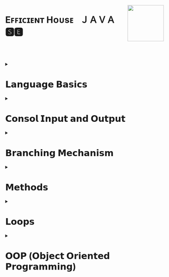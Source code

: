 <!-- THIS IS HEADER-->

**<div align="left"></div>** 

<img align="right" width="115" height="115" src="https://user-images.githubusercontent.com/19970595/196669301-8cd9fc25-3f95-42d2-b965-94a5063ef865.jpg"/>

<div><h1 align="left">Eꜰꜰɪᴄɪᴇɴᴛ Hᴏᴜsᴇ⠀ＪＡＶＡ 🆂🅴</h1></div>

### <h3 align="left"></h3> </br> </br> </br>

<!-- THIS IS HEADER END-->






<!--########################################################################################################################-->
<!-- JAVA LANGUAGE BASİCS -->

<details>
     <summary align="left"> <h1>𝗟𝗮𝗻𝗴𝘂𝗮𝗴𝗲 𝗕𝗮𝘀𝗶𝗰𝘀</h1></summary>
 
 ---

<!-- JAVA LANGUAGE BASİCS TUTORİALS -->     
     
<details>
     <summary> <h3>Language Basics Tutorial</h3></summary>
     
|#|𝗧𝗼𝗽𝗶𝗰|𝗧𝘂𝘁𝗼𝗿𝗶𝗮𝗹𝘀|
|-|---------|-------------|      
|1️⃣|[Primitive Types](https://github.com/erenuygur/EfficientHouseJava/tree/main/src/lessons/languagebasics)|[Lesson 1](https://github.com/erenuygur/EfficientHouseJava/blob/main/src/lessons/languagebasics/PrimitiveTypes.java#L1)

</details>     

<!-- JAVA LANGUAGE BASİCS TUTORİALS END --> 
     
     
<details>
     <summary> <h3>Primitive Types</h3></summary>
   
|#|𝗗𝗮𝘁𝗮 𝗥𝗮𝗻𝗴𝗲|𝗧𝗼𝗽𝗶𝗰|𝗟𝗲𝘀𝘀𝗼𝗻'𝘀 𝗖𝗼𝗱𝗲𝘀|
|-|-----------|---------|-------------|      
|1️⃣|`23.09.2022 - 25.09.2022`|[Primitive Types](https://github.com/erenuygur/EfficientHouseJava/tree/main/src/lessons/languagebasics)|[Lesson 1](https://github.com/erenuygur/EfficientHouseJava/blob/main/src/lessons/languagebasics/PrimitiveTypes.java#L1)

</details>


<details>
     <summary> <h3>Operators</h3></summary>
     
|#|𝗗𝗮𝘁𝗮 𝗥𝗮𝗻𝗴𝗲|𝗧𝗼𝗽𝗶𝗰|𝗟𝗲𝘀𝘀𝗼𝗻'𝘀 𝗖𝗼𝗱𝗲𝘀|      
|-|--------|---------|-------------|    
|1️⃣|`01.10.2022 - 02.10.2022`|[Operators](https://github.com/erenuygur/EfficientHouseJava/tree/main/src/lessons/languagebasics)|[Lesson 2](https://github.com/erenuygur/EfficientHouseJava/blob/main/src/lessons/languagebasics/Operators.java#L1) 
|2️⃣|`08.10.2022 - 09.10.2022`|[And Operators](https://github.com/erenuygur/EfficientHouseJava/tree/main/src/lessons/languagebasics)|[Lesson 3](https://github.com/erenuygur/EfficientHouseJava/blob/main/src/lessons/languagebasics/AndOperators.java#L1) 
|3️⃣|`15.10.2022 - 16.10.2022`|[Or Operators](https://github.com/erenuygur/EfficientHouseJava/tree/main/src/lessons/languagebasics)|[Lesson 4](https://github.com/erenuygur/EfficientHouseJava/blob/main/src/lessons/languagebasics/OrOperators.java#L1) 
|4️⃣|`22.10.2022 - 23.10.2022`|[Ternary Operator](https://github.com/erenuygur/EfficientHouseJava/tree/main/src/lessons/languagebasics)|[Lesson 5](https://github.com/erenuygur/EfficientHouseJava/blob/main/src/lessons/languagebasics/TernaryOperator.java#L1)
     
     
<details>
     <summary> <h4>Operators Examples</h4></summary>
  
|#|𝗗𝗮𝘁𝗮 𝗥𝗮𝗻𝗴𝗲|𝗘𝘅𝗮𝗺𝗽𝗹𝗲𝘀|    
|-|--------|---------|    
|1️⃣|`01.10.2022 - 23.10.2022`|[Example **- Ⅰ**](https://github.com/erenuygur/EfficientHouseJava/blob/main/src/lessons/languagebasics/OperatorsExample.java#L1)
     
</details>

</details>

     
<details>
     <summary> <h3>Expression and Assigment</h3></summary>
     
|#|𝗗𝗮𝘁𝗮 𝗥𝗮𝗻𝗴𝗲|𝗧𝗼𝗽𝗶𝗰|𝗟𝗲𝘀𝘀𝗼𝗻'𝘀 𝗖𝗼𝗱𝗲𝘀|     
|-|--------|---------|-------------|      
|1️⃣|`29.10.2022 - 30.10.2022`|[Expression and Assigment](https://github.com/erenuygur/EfficientHouseJava/tree/main/src/lessons/languagebasics)|[Lesson 6](https://github.com/erenuygur/EfficientHouseJava/blob/main/src/lessons/languagebasics/ExpressionsAndAssignment.java#L1)
     
</details>
     
---
     
</details>

<!--########################################################################################################################-->
<!-- JAVA LANGUAGE BASİCS END -->






<!--########################################################################################################################-->
<!-- JAVA CONSOL İNPUT OUTPUT -->

<details>
     <summary align="left"> <h1>𝗖𝗼𝗻𝘀𝗼𝗹 𝗜𝗻𝗽𝘂𝘁 𝗮𝗻𝗱 𝗢𝘂𝘁𝗽𝘂𝘁</h1></summary>

---     

<!-- JAVA CONSOL İNPUT OUTPUT TUTORİALS -->       
     
<details>
     <summary> <h3>Consol Input and Output Tutorial</h3></summary>
   
|#|𝗧𝗼𝗽𝗶𝗰|𝗧𝘂𝘁𝗼𝗿𝗶𝗮𝗹𝘀|
|-|---------|-------------|      
|1️⃣|[Primitive Types](https://github.com/erenuygur/EfficientHouseJava/tree/main/src/lessons/languagebasics)|[Lesson 1](https://github.com/erenuygur/EfficientHouseJava/blob/main/src/lessons/languagebasics/PrimitiveTypes.java#L1)

</details>      

<!-- JAVA CONSOL İNPUT OUTPUT TUTORİALS END -->       
     
     
<details>
     <summary> <h3>String</h3></summary>
     
|#|𝗗𝗮𝘁𝗮 𝗥𝗮𝗻𝗴𝗲|𝗧𝗼𝗽𝗶𝗰|𝗟𝗲𝘀𝘀𝗼𝗻'𝘀 𝗖𝗼𝗱𝗲𝘀|
|-|-----------|---------|-------------|      
|1️⃣|`05.11.2022 - 06.11.2022`|[String Class](https://github.com/erenuygur/EfficientHouseJava/tree/main/src/lessons/consolio)|[Lesson 7](https://github.com/erenuygur/EfficientHouseJava/blob/main/src/lessons/consolio/stringintro/StringClass.java#L1)
     
     
<details>
     <summary> <h3>String Methods</h3></summary>
   
|#|𝗗𝗮𝘁𝗮 𝗥𝗮𝗻𝗴𝗲|𝗧𝗼𝗽𝗶𝗰|𝗟𝗲𝘀𝘀𝗼𝗻'𝘀 𝗖𝗼𝗱𝗲𝘀|
|-|-----------|---------|-------------|       
|1️⃣|`12.11.2022 - 13.11.2022`|[CharAt](https://github.com/erenuygur/EfficientHouseJava/tree/main/src/lessons/consolio)|[Lesson 8](https://github.com/erenuygur/EfficientHouseJava/blob/main/src/lessons/consolio/stringintro/ChartAt.java#L1)     
|2️⃣|`12.11.2022 - 13.11.2022`|[CompareTo](https://github.com/erenuygur/EfficientHouseJava/tree/main/src/lessons/consolio)|[Lesson 9](https://github.com/erenuygur/EfficientHouseJava/blob/main/src/lessons/consolio/stringintro/CompareTo.java#L1)       
|3️⃣|`12.11.2022 - 13.11.2022`|[Equals](https://github.com/erenuygur/EfficientHouseJava/tree/main/src/lessons/consolio)|[Lesson 10](https://github.com/erenuygur/EfficientHouseJava/blob/main/src/lessons/consolio/stringintro/Equals.java#L1)       
|4️⃣|`12.11.2022 - 13.11.2022`|[Immutable](https://github.com/erenuygur/EfficientHouseJava/tree/main/src/lessons/consolio)|[Lesson 11](https://github.com/erenuygur/EfficientHouseJava/blob/main/src/lessons/consolio/stringintro/Immutable.java#L1)       
|5️⃣|`12.11.2022 - 13.11.2022`|[IndexOf](https://github.com/erenuygur/EfficientHouseJava/tree/main/src/lessons/consolio)|[Lesson 12](https://github.com/erenuygur/EfficientHouseJava/blob/main/src/lessons/consolio/stringintro/IndexOf.java#L1)       
|6️⃣|`12.11.2022 - 13.11.2022`|[Length](https://github.com/erenuygur/EfficientHouseJava/tree/main/src/lessons/consolio)|[Lesson 13](https://github.com/erenuygur/EfficientHouseJava/blob/main/src/lessons/consolio/stringintro/Length.java#L1)       
|7️⃣|`12.11.2022 - 13.11.2022`|[SubString](https://github.com/erenuygur/EfficientHouseJava/tree/main/src/lessons/consolio)|[Lesson 14](https://github.com/erenuygur/EfficientHouseJava/blob/main/src/lessons/consolio/stringintro/SubString.java#L1)     
|8️⃣|`12.11.2022 - 13.11.2022`|[Trim](https://github.com/erenuygur/EfficientHouseJava/tree/main/src/lessons/consolio)|[Lesson 15](https://github.com/erenuygur/EfficientHouseJava/blob/main/src/lessons/consolio/stringintro/Trim.java#L1)       
|9️⃣|`12.11.2022 - 13.11.2022`|[UpperLowerCase](https://github.com/erenuygur/EfficientHouseJava/tree/main/src/lessons/consolio)|[Lesson 16](https://github.com/erenuygur/EfficientHouseJava/blob/main/src/lessons/consolio/stringintro/UpperLower.java#L1)
           
     
</details>
     
</details>

     
<details>
     <summary> <h3>Print Methods</h3></summary>
   
|#|𝗗𝗮𝘁𝗮 𝗥𝗮𝗻𝗴𝗲|𝗧𝗼𝗽𝗶𝗰|𝗟𝗲𝘀𝘀𝗼𝗻'𝘀 𝗖𝗼𝗱𝗲𝘀|
|-|-----------|---------|-------------|      
|1️⃣|`23.09.2022 - 25.09.2022`|[Print Methods](https://github.com/erenuygur/EfficientHouseJava/tree/main/src/lessons/consolio)|[Lesson 17](https://github.com/erenuygur/EfficientHouseJava/blob/main/src/lessons/consolio/PrintMethods.java#L1) 

</details>

     
<details>
     <summary> <h3>Scanner Class</h3></summary>
   
|#|𝗗𝗮𝘁𝗮 𝗥𝗮𝗻𝗴𝗲|𝗧𝗼𝗽𝗶𝗰|𝗟𝗲𝘀𝘀𝗼𝗻'𝘀 𝗖𝗼𝗱𝗲𝘀|
|-|-----------|---------|-------------|      
|1️⃣|`23.09.2022 - 25.09.2022`|[Scanner Class](https://github.com/erenuygur/EfficientHouseJava/tree/main/src/lessons/consolio)|[Lesson 18](https://github.com/erenuygur/EfficientHouseJava/blob/main/src/lessons/consolio/ScannerClass.java#L1) 

     
<details>
     <summary> <h4>Scanner Examples</h4></summary>

|#|𝗗𝗮𝘁𝗮 𝗥𝗮𝗻𝗴𝗲|𝗘𝘅𝗮𝗺𝗽𝗹𝗲𝘀|    
|-|--------|---------|    
|1️⃣|`01.10.2022 - 23.10.2022`|[Example **- Ⅰ**](https://github.com/erenuygur/EfficientHouseJava/blob/main/src/lessons/consolio/ScannerExamples.java#L1)

</details>     

</details>

---     
     
</details>

<!--########################################################################################################################-->
<!-- JAVA CONSOL İNPUT OUTPUT END -->






<!--########################################################################################################################-->
<!-- JAVA BRANCHING MECHANISM -->

<details>
     <summary align="left"> <h1>𝗕𝗿𝗮𝗻𝗰𝗵𝗶𝗻𝗴 𝗠𝗲𝗰𝗵𝗮𝗻𝗶𝘀𝗺</h1></summary>

---     
   
<!-- JAVA BRANCHİNG MECHANİSM TUTORİALS -->       
     
<details>
     <summary> <h3>Branching Mechanism Tutorials</h3></summary>
   
|#|𝗧𝗼𝗽𝗶𝗰|𝗧𝘂𝘁𝗼𝗿𝗶𝗮𝗹𝘀|
|-|---------|-------------|      
|1️⃣|[Primitive Types](https://github.com/erenuygur/EfficientHouseJava/tree/main/src/lessons/languagebasics)|[Lesson 1](https://github.com/erenuygur/EfficientHouseJava/blob/main/src/lessons/languagebasics/PrimitiveTypes.java#L1)

</details>
     
<!-- JAVA BRANCHİNG MECHANİSM TUTORİALS END -->       
 
     
<details>
     <summary> <h3>If - Else</h3></summary>   
     
|#|𝗗𝗮𝘁𝗮 𝗥𝗮𝗻𝗴𝗲|𝗧𝗼𝗽𝗶𝗰|𝗟𝗲𝘀𝘀𝗼𝗻'𝘀 𝗖𝗼𝗱𝗲𝘀|
|-|-----------|---------|-------------|      
|1️⃣|`23.09.2022 - 25.09.2022`|[If - Else ](https://github.com/erenuygur/EfficientHouseJava/tree/main/src/lessons/flowcontrol)|[Lesson 19](https://github.com/erenuygur/EfficientHouseJava/blob/main/src/lessons/flowcontrol/ifelse/IfElse.java#L1)        
     
<details>
     <summary> <h4>If - Else Examples</h4></summary>

|#|𝗗𝗮𝘁𝗮 𝗥𝗮𝗻𝗴𝗲|𝗘𝘅𝗮𝗺𝗽𝗹𝗲𝘀|    
|-|--------|---------|    
|1️⃣|`01.10.2022 - 23.10.2022`|[Example **- Ⅰ**](https://github.com/erenuygur/EfficientHouseJava/blob/main/src/lessons/flowcontrol/ifelse/IfElseExample.java#L1)
|2️⃣|`12.11.2022 - 13.11.2022`|[Example **- Ⅱ**](https://github.com/erenuygur/EfficientHouseJava/blob/main/src/lessons/flowcontrol/ifelse/IfElseExample2.java#L1)
|3️⃣|`12.11.2022 - 13.11.2022`|[Example **- Ⅲ**](https://github.com/erenuygur/EfficientHouseJava/blob/main/src/lessons/flowcontrol/ifelse/IfElseExample3.java#L1)
|4️⃣|`12.11.2022 - 13.11.2022`|[Example **- Ⅳ**](https://github.com/erenuygur/EfficientHouseJava/blob/main/src/lessons/flowcontrol/ifelse/IfElseExample4.java#L1)
</details>

<details>
     <summary> <h3>Boolean Expressions</h3></summary>     

|#|𝗗𝗮𝘁𝗮 𝗥𝗮𝗻𝗴𝗲|𝗧𝗼𝗽𝗶𝗰|𝗟𝗲𝘀𝘀𝗼𝗻'𝘀 𝗖𝗼𝗱𝗲𝘀|
|-|-----------|---------|-------------|      
|1️⃣|`23.09.2022 - 25.09.2022`|[Boolean Expressions ](https://github.com/erenuygur/EfficientHouseJava/tree/main/src/lessons/flowcontrol)|[Lesson 20](https://github.com/erenuygur/EfficientHouseJava/blob/main/src/lessons/flowcontrol/ifelse/BooleanExpressions.java#L1)         
          
</details> 
             
</details>   

     
<details>
     <summary> <h3>Switch - Case</h3></summary>
     
|#|𝗗𝗮𝘁𝗮 𝗥𝗮𝗻𝗴𝗲|𝗧𝗼𝗽𝗶𝗰|𝗟𝗲𝘀𝘀𝗼𝗻'𝘀 𝗖𝗼𝗱𝗲𝘀|
|-|-----------|---------|-------------|      
|1️⃣|`23.09.2022 - 25.09.2022`|[Switch - Case ](https://github.com/erenuygur/EfficientHouseJava/tree/main/src/lessons/flowcontrol)|[Lesson 21](https://github.com/erenuygur/EfficientHouseJava/blob/main/src/lessons/flowcontrol/switchcase/SwitchIntro.java#L1)              

<details>
     <summary> <h4>Switch - Case Examples</h4></summary>

|#|𝗗𝗮𝘁𝗮 𝗥𝗮𝗻𝗴𝗲|𝗘𝘅𝗮𝗺𝗽𝗹𝗲𝘀|    
|-|--------|---------|    
|1️⃣|`01.10.2022 - 23.10.2022`|[Example **- Ⅰ**](https://github.com/erenuygur/EfficientHouseJava/blob/main/src/lessons/flowcontrol/switchcase/SwitchExample.java#L1)
|2️⃣|`12.11.2022 - 13.11.2022`|[Example **- Ⅱ**](https://github.com/erenuygur/EfficientHouseJava/blob/main/src/lessons/flowcontrol/switchcase/SwitchExample2.java#L1)
|3️⃣|`12.11.2022 - 13.11.2022`|[Example **- Ⅲ**](https://github.com/erenuygur/EfficientHouseJava/blob/main/src/lessons/flowcontrol/switchcase/MenuApp.java#L1)
|4️⃣|`12.11.2022 - 13.11.2022`|[Example **- Ⅳ**](https://github.com/erenuygur/EfficientHouseJava/blob/main/src/lessons/flowcontrol/switchcase/LeapYear.java#L1)     

</details>
     
</details>

---
     
</details>

<!--########################################################################################################################-->
<!-- JAVA BRANCHING MECHANISM END -->





<!--########################################################################################################################-->
<!--JAVA METHODS -->

<details>
     <summary align="left"> <h1>𝗠𝗲𝘁𝗵𝗼𝗱𝘀</h1></summary>

---
     
<!-- JAVA METHODS TUTORİALS -->

<details>
     <summary> <h3>Methods Tutorials</h3></summary>
   
|#|𝗧𝗼𝗽𝗶𝗰|𝗧𝘂𝘁𝗼𝗿𝗶𝗮𝗹𝘀|
|-|---------|-------------|      
|1️⃣|[Primitive Types](https://github.com/erenuygur/EfficientHouseJava/tree/main/src/lessons/languagebasics)|[Lesson 1](https://github.com/erenuygur/EfficientHouseJava/blob/main/src/lessons/languagebasics/PrimitiveTypes.java#L1)

</details>     

<!-- JAVA METHODS TUTORİALS END -->      
     
     
<details>
     <summary> <h3>Methods</h3></summary>

|#|𝗗𝗮𝘁𝗮 𝗥𝗮𝗻𝗴𝗲|𝗧𝗼𝗽𝗶𝗰|𝗟𝗲𝘀𝘀𝗼𝗻'𝘀 𝗖𝗼𝗱𝗲𝘀|
|-|-----------|---------|-------------|      
|1️⃣|`23.09.2022 - 25.09.2022`|[Methods Intro](https://github.com/erenuygur/EfficientHouseJava/tree/main/src/lessons/methods)|[Lesson 22](https://github.com/erenuygur/EfficientHouseJava/blob/main/src/lessons/methods/MethodIntro.java#L1)                    

<details>
     <summary> <h4>Methods Examples</h4></summary>

|#|𝗗𝗮𝘁𝗮 𝗥𝗮𝗻𝗴𝗲|𝗘𝘅𝗮𝗺𝗽𝗹𝗲𝘀|    
|-|--------|---------|    
|1️⃣|`01.10.2022 - 23.10.2022`|[Example **- Ⅰ**](https://github.com/erenuygur/EfficientHouseJava/blob/main/src/lessons/methods/MethodIntroExample.java#L1)
     
</details>     
     
</details>

     
<details>
     <summary> <h3>Method Calling</h3></summary>
     
|#|𝗗𝗮𝘁𝗮 𝗥𝗮𝗻𝗴𝗲|𝗧𝗼𝗽𝗶𝗰|𝗟𝗲𝘀𝘀𝗼𝗻'𝘀 𝗖𝗼𝗱𝗲𝘀|
|-|-----------|---------|-------------|      
|1️⃣|`23.09.2022 - 25.09.2022`|[Method Calling](https://github.com/erenuygur/EfficientHouseJava/tree/main/src/lessons/methods)|[Lesson 23](https://github.com/erenuygur/EfficientHouseJava/blob/main/src/lessons/methods/MethodCalling.java#L1)                  
     
</details>
    
     
<details>
     <summary> <h3>Method with Parameters</h3></summary>
     
|#|𝗗𝗮𝘁𝗮 𝗥𝗮𝗻𝗴𝗲|𝗧𝗼𝗽𝗶𝗰|𝗟𝗲𝘀𝘀𝗼𝗻'𝘀 𝗖𝗼𝗱𝗲𝘀|
|-|-----------|---------|-------------|      
|1️⃣|`23.09.2022 - 25.09.2022`|[Method with Parameters](https://github.com/erenuygur/EfficientHouseJava/tree/main/src/lessons/methods)|[Lesson 24](https://github.com/erenuygur/EfficientHouseJava/blob/main/src/lessons/methods/MethodsWithParameters.java#L1)                  
     
</details>       
     
     
<details>
     <summary> <h3>Void Type Methods</h3></summary>
     
|#|𝗗𝗮𝘁𝗮 𝗥𝗮𝗻𝗴𝗲|𝗧𝗼𝗽𝗶𝗰|𝗟𝗲𝘀𝘀𝗼𝗻'𝘀 𝗖𝗼𝗱𝗲𝘀|
|-|-----------|---------|-------------|      
|1️⃣|`23.09.2022 - 25.09.2022`|[Void Type Methods](https://github.com/erenuygur/EfficientHouseJava/tree/main/src/lessons/methods)|[Lesson 25](https://github.com/erenuygur/EfficientHouseJava/blob/main/src/lessons/methods/VoidTypeMethods.java#L1)                  
     
</details>  
     

<details>
     <summary> <h3>Return Type Methods</h3></summary>
     
|#|𝗗𝗮𝘁𝗮 𝗥𝗮𝗻𝗴𝗲|𝗧𝗼𝗽𝗶𝗰|𝗟𝗲𝘀𝘀𝗼𝗻'𝘀 𝗖𝗼𝗱𝗲𝘀|
|-|-----------|---------|-------------|      
|1️⃣|`23.09.2022 - 25.09.2022`|[Return Type Methods](https://github.com/erenuygur/EfficientHouseJava/tree/main/src/lessons/methods)|[Lesson 26](https://github.com/erenuygur/EfficientHouseJava/blob/main/src/lessons/methods/ReturnTypeMethods.java#L1)                  
     
</details>      

---     
     
</details>

<!--########################################################################################################################-->
<!--JAVA METHODS END -->






<!--########################################################################################################################-->
<!--JAVA FOR - WHİLE - DO WHİLE LOOPS -->  

<details>
     <summary align="left"> <h1>𝗟𝗼𝗼𝗽𝘀</h1></summary>

---
     
<!-- JAVA LOOPS TUTORİALS -->

<details>
     <summary> <h3>Loops Tutorials</h3></summary>
   
|#|𝗧𝗼𝗽𝗶𝗰|𝗧𝘂𝘁𝗼𝗿𝗶𝗮𝗹𝘀|
|-|---------|-------------|      
|1️⃣|[Primitive Types](https://github.com/erenuygur/EfficientHouseJava/tree/main/src/lessons/languagebasics)|[Lesson 1](https://github.com/erenuygur/EfficientHouseJava/blob/main/src/lessons/languagebasics/PrimitiveTypes.java#L1)

</details>     

<!-- JAVA LOOPS TUTORİALS END --> 
     
     
<details>
     <summary> <h3>For</h3></summary>
     
|#|𝗗𝗮𝘁𝗮 𝗥𝗮𝗻𝗴𝗲|𝗧𝗼𝗽𝗶𝗰|𝗟𝗲𝘀𝘀𝗼𝗻'𝘀 𝗖𝗼𝗱𝗲𝘀|
|-|-----------|---------|-------------|      
|1️⃣|`23.09.2022 - 25.09.2022`|[For Intro](https://github.com/erenuygur/EfficientHouseJava/tree/main/src/lessons/loops)|[Lesson 27](https://github.com/erenuygur/EfficientHouseJava/blob/main/src/lessons/loops/forloops/ForIntro.java#L1)     

<details>
     <summary> <h4>For Examples</h4></summary>

|#|𝗗𝗮𝘁𝗮 𝗥𝗮𝗻𝗴𝗲|𝗘𝘅𝗮𝗺𝗽𝗹𝗲𝘀|    
|-|--------|---------|    
|1️⃣|`01.10.2022 - 23.10.2022`|[Example **- Ⅰ**](https://github.com/erenuygur/EfficientHouseJava/blob/main/src/lessons/loops/forloops/ForExample1.java#L1)
|2️⃣|`12.11.2022 - 13.11.2022`|[Example **- Ⅱ**](https://github.com/erenuygur/EfficientHouseJava/blob/main/src/lessons/loops/forloops/ForExample2.java#L1)
|3️⃣|`12.11.2022 - 13.11.2022`|[Example **- Ⅲ**](https://github.com/erenuygur/EfficientHouseJava/blob/main/src/lessons/loops/forloops/ForExample3.java#L1)
|4️⃣|`12.11.2022 - 13.11.2022`|[Example **- Ⅳ**](https://github.com/erenuygur/EfficientHouseJava/blob/main/src/lessons/loops/forloops/ForExample4.java#L1)
|5️⃣|`12.11.2022 - 13.11.2022`|[Example **- Ⅴ**](https://github.com/erenuygur/EfficientHouseJava/blob/main/src/lessons/loops/forloops/ForExample5.java#L1)
|6️⃣|`12.11.2022 - 13.11.2022`|[Example **- Ⅵ**](https://github.com/erenuygur/EfficientHouseJava/blob/main/src/lessons/loops/forloops/ForExample6.java#L1)
|7️⃣|`12.11.2022 - 13.11.2022`|[Example **- Ⅶ**](https://github.com/erenuygur/EfficientHouseJava/blob/main/src/lessons/loops/forloops/ForExample7.java#L1)
|8️⃣|`12.11.2022 - 13.11.2022`|[Example **- Ⅷ**](https://github.com/erenuygur/EfficientHouseJava/blob/main/src/lessons/loops/forloops/ForExample8.java#L1)   
|9️⃣|`12.11.2022 - 13.11.2022`|[Example **- Ⅸ**](https://github.com/erenuygur/EfficientHouseJava/blob/main/src/lessons/loops/forloops/ForExample9.java#L1)  

</details>
     
</details>
     
     
<details>
     <summary> <h3>While</h3></summary>
     
|#|𝗗𝗮𝘁𝗮 𝗥𝗮𝗻𝗴𝗲|𝗧𝗼𝗽𝗶𝗰|𝗟𝗲𝘀𝘀𝗼𝗻'𝘀 𝗖𝗼𝗱𝗲𝘀|
|-|-----------|---------|-------------|      
|1️⃣|`23.09.2022 - 25.09.2022`|[While Intro](https://github.com/erenuygur/EfficientHouseJava/tree/main/src/lessons/loops)|[Lesson 28](https://github.com/erenuygur/EfficientHouseJava/blob/main/src/lessons/loops/whileloops/WhileIntro.java#L1)     
    

<details>
     <summary> <h4>While Examples</h4></summary>

|#|𝗗𝗮𝘁𝗮 𝗥𝗮𝗻𝗴𝗲|𝗘𝘅𝗮𝗺𝗽𝗹𝗲𝘀|    
|-|--------|---------|    
|1️⃣|`01.10.2022 - 23.10.2022`|[Example **- Ⅰ**](https://github.com/erenuygur/EfficientHouseJava/blob/main/src/lessons/loops/whileloops/WhileExample.java#L1)
|2️⃣|`12.11.2022 - 13.11.2022`|[Example **- Ⅱ**](https://github.com/erenuygur/EfficientHouseJava/blob/main/src/lessons/loops/whileloops/WhileExample2.java#L1)
|3️⃣|`12.11.2022 - 13.11.2022`|[Example **- Ⅲ**](https://github.com/erenuygur/EfficientHouseJava/blob/main/src/lessons/loops/whileloops/WhileExample3.java#L1)
|4️⃣|`12.11.2022 - 13.11.2022`|[Example **- Ⅳ**](https://github.com/erenuygur/EfficientHouseJava/blob/main/src/lessons/loops/whileloops/WhileExample4.java#L1)
|5️⃣|`12.11.2022 - 13.11.2022`|[Example **- Ⅴ**](https://github.com/erenuygur/EfficientHouseJava/blob/main/src/lessons/loops/whileloops/WhileExample5.java#L1)
|6️⃣|`12.11.2022 - 13.11.2022`|[Example **- Ⅵ**](https://github.com/erenuygur/EfficientHouseJava/blob/main/src/lessons/loops/whileloops/WhileExample6.java#L1)
|7️⃣|`12.11.2022 - 13.11.2022`|[Example **- Ⅶ**](https://github.com/erenuygur/EfficientHouseJava/blob/main/src/lessons/loops/whileloops/WhileExample7.java#L1)
     
</details>
   
     
<details>
     <summary> <h3>Infinity Loops</h3></summary>
     
|#|𝗗𝗮𝘁𝗮 𝗥𝗮𝗻𝗴𝗲|𝗧𝗼𝗽𝗶𝗰|𝗟𝗲𝘀𝘀𝗼𝗻'𝘀 𝗖𝗼𝗱𝗲𝘀|
|-|-----------|---------|-------------|      
|1️⃣|`23.09.2022 - 25.09.2022`|[Infinity Loops](https://github.com/erenuygur/EfficientHouseJava/tree/main/src/lessons/loops)|[Lesson 29](https://github.com/erenuygur/EfficientHouseJava/blob/main/src/lessons/loops/whileloops/InfinityLoopWithWhile.java#L1)         
     
</details>       
     
</details>     

     
<details>
     <summary> <h3>Do While</h3></summary>
     
|#|𝗗𝗮𝘁𝗮 𝗥𝗮𝗻𝗴𝗲|𝗧𝗼𝗽𝗶𝗰|𝗟𝗲𝘀𝘀𝗼𝗻'𝘀 𝗖𝗼𝗱𝗲𝘀|
|-|-----------|---------|-------------|      
|1️⃣|`23.09.2022 - 25.09.2022`|[Do While Intro](https://github.com/erenuygur/EfficientHouseJava/tree/main/src/lessons/loops)|[Lesson 30](https://github.com/erenuygur/EfficientHouseJava/blob/main/src/lessons/loops/dowhileloops/DoWhileIntro.java#L1)             

<details>
     <summary> <h4>Do While Examples</h4></summary>

|#|𝗗𝗮𝘁𝗮 𝗥𝗮𝗻𝗴𝗲|𝗘𝘅𝗮𝗺𝗽𝗹𝗲𝘀|    
|-|--------|---------|    
|1️⃣|`01.10.2022 - 23.10.2022`|[Example **- Ⅰ**](https://github.com/erenuygur/EfficientHouseJava/blob/main/src/lessons/loops/dowhileloops/DoWhileExample.java#L1)
     
</details>
     
</details>


<details>
     <summary> <h3>Continue - Break</h3></summary>        
     
|#|𝗗𝗮𝘁𝗮 𝗥𝗮𝗻𝗴𝗲|𝗧𝗼𝗽𝗶𝗰|𝗟𝗲𝘀𝘀𝗼𝗻'𝘀 𝗖𝗼𝗱𝗲𝘀|
|-|-----------|---------|-------------|      
|1️⃣|`23.09.2022 - 25.09.2022`|[Continue ](https://github.com/erenuygur/EfficientHouseJava/tree/main/src/lessons/loops)|[Lesson 31](https://github.com/erenuygur/EfficientHouseJava/blob/main/src/lessons/loops/ContinueExample.java#L1)             
|2️⃣|`12.11.2022 - 13.11.2022`|[Break ](https://github.com/erenuygur/EfficientHouseJava/tree/main/src/lessons/loops)|[Lesson 32](https://github.com/erenuygur/EfficientHouseJava/blob/main/src/lessons/loops/BreakIntro.java#L1)         
|3️⃣|`12.11.2022 - 13.11.2022`|[Labeled Break ](https://github.com/erenuygur/EfficientHouseJava/tree/main/src/lessons/loops)|[Lesson 33](https://github.com/erenuygur/EfficientHouseJava/blob/main/src/lessons/loops/LabeledBreak.java#L1)          

     
<details>
     <summary> <h4>Break Examples</h4></summary>

|#|𝗗𝗮𝘁𝗮 𝗥𝗮𝗻𝗴𝗲|𝗘𝘅𝗮𝗺𝗽𝗹𝗲𝘀|    
|-|--------|---------|    
|1️⃣|`01.10.2022 - 23.10.2022`|[Example **- Ⅰ**](https://github.com/erenuygur/EfficientHouseJava/blob/main/src/lessons/loops/Break.java)

</details>
     
</details>     
     
---     
     
</details>

<!--########################################################################################################################-->
<!--JAVA FOR - WHİLE - DO WHİLE LOOPS END -->  






<!--########################################################################################################################-->
<!--JAVA OOP (Object Oriented Programming) -->

<details>
     <summary align="left"> <h1>𝗢𝗢𝗣 (𝗢𝗯𝗷𝗲𝗰𝘁 𝗢𝗿𝗶𝗲𝗻𝘁𝗲𝗱 𝗣𝗿𝗼𝗴𝗿𝗮𝗺𝗺𝗶𝗻𝗴)</h1></summary>

---
     
<!-- JAVA OOP TUTORİALS -->

<details>
     <summary> <h3>OOP Tutorials</h3></summary>
   
|#|𝗧𝗼𝗽𝗶𝗰|𝗧𝘂𝘁𝗼𝗿𝗶𝗮𝗹𝘀|
|-|---------|-------------|      
|1️⃣|[Primitive Types][Primitive Types](https://github.com/erenuygur/EfficientHouseJava/tree/main/src/lessons/languagebasics)|[Lesson 1](https://github.com/erenuygur/EfficientHouseJava/blob/main/src/lessons/languagebasics/PrimitiveTypes.java#L1)

</details>     

<!-- JAVA OOP TUTORİALS END -->      
     
     
<details>
     <summary> <h3>Intro</h3></summary>
 
|#|𝗗𝗮𝘁𝗮 𝗥𝗮𝗻𝗴𝗲|𝗧𝗼𝗽𝗶𝗰|𝗟𝗲𝘀𝘀𝗼𝗻'𝘀 𝗖𝗼𝗱𝗲𝘀|
|-|-----------|---------|-------------|      
|1️⃣|`23.09.2022 - 25.09.2022`|[User Defined Type](https://github.com/erenuygur/EfficientHouseJava/tree/main/src/lessons/oop/intro)|[Lesson 34](https://github.com/erenuygur/EfficientHouseJava/blob/main/src/lessons/oop/intro/UserDefinedType.java#L1)             
|2️⃣|`12.11.2022 - 13.11.2022`|[Class Members](https://github.com/erenuygur/EfficientHouseJava/tree/main/src/lessons/oop/intro)|[Lesson 35](https://github.com/erenuygur/EfficientHouseJava/blob/main/src/lessons/oop/intro/ClassMembers.java#L1)          
|3️⃣|`12.11.2022 - 13.11.2022`|[Cast](https://github.com/erenuygur/EfficientHouseJava/tree/main/src/lessons/oop/intro)|[Lesson 36](https://github.com/erenuygur/EfficientHouseJava/blob/main/src/lessons/oop/intro/Cast.java#L1)              
|4️⃣|`12.11.2022 - 13.11.2022`|[Defaults](https://github.com/erenuygur/EfficientHouseJava/tree/main/src/lessons/oop/intro)|[Lesson 37](https://github.com/erenuygur/EfficientHouseJava/blob/main/src/lessons/oop/intro/Defaults.java#L1)          
     

<details>     
     <summary> <h4>Intro Examples</h4></summary>
     
|#|𝗗𝗮𝘁𝗮 𝗥𝗮𝗻𝗴𝗲|𝗘𝘅𝗮𝗺𝗽𝗹𝗲𝘀|    
|-|--------|---------|    
|1️⃣|`01.10.2022 - 23.10.2022`|[Example **- Ⅰ**](https://github.com/erenuygur/EfficientHouseJava/blob/main/src/lessons/oop/intro/Example1.java)     

</details>
     
<details>     
     <summary> <h3>Stack - Heap</h3></summary>
     
|#|𝗗𝗮𝘁𝗮 𝗥𝗮𝗻𝗴𝗲|𝗧𝗼𝗽𝗶𝗰|𝗟𝗲𝘀𝘀𝗼𝗻'𝘀 𝗖𝗼𝗱𝗲𝘀|
|-|-----------|---------|-------------|      
|1️⃣|`23.09.2022 - 25.09.2022`|[Stack](https://github.com/erenuygur/EfficientHouseJava/tree/main/src/lessons/oop/intro)|[Lesson 38](https://github.com/erenuygur/EfficientHouseJava/blob/main/src/lessons/oop/intro/StackExample.java)
     
|2️⃣|`12.11.2022 - 13.11.2022`|[Heap](https://github.com/erenuygur/EfficientHouseJava/tree/main/src/lessons/oop/intro)|[Lesson 39](https://github.com/erenuygur/EfficientHouseJava/blob/main/src/lessons/oop/intro/Heap.java) 
     
</details>
     
</details>          

     
<details>
     <summary> <h3>Mid</h3></summary>
 
[Two Reference One Instance](https://github.com/NumanKartall/EfficientHouseJava/blob/main/src/lessons/l11/oop/mid/TwoReferenceOneInstance.java)

[References and Object ](https://github.com/NumanKartall/EfficientHouseJava/blob/main/src/lessons/l11/oop/mid/Example.java)   

<details>     
     <summary> <h4>DateUtil Examples</h4></summary>

[Example - Ⅰ ](https://github.com/NumanKartall/EfficientHouseJava/blob/main/src/lessons/l11/oop/mid/Tricky.java)         
 
[Example - Ⅱ ](https://github.com/NumanKartall/EfficientHouseJava/blob/main/src/lessons/l11/oop/mid/date/DateUtil.java)              
     
</details>     

</details>         
 
---     
     
</details>

<!--########################################################################################################################-->
<!--JAVA OOP (Object Oriented Programming) END -->



<!--TO BE CONTİUNED-->
